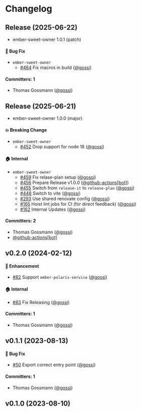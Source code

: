 # Changelog






## Release (2025-06-22)

* ember-sweet-owner 1.0.1 (patch)

#### :bug: Bug Fix
* `ember-sweet-owner`
  * [#464](https://github.com/gossi/ember-sweet-owner/pull/464) Fix macros in build ([@gossi](https://github.com/gossi))

#### Committers: 1
- Thomas Gossmann ([@gossi](https://github.com/gossi))

## Release (2025-06-21)

* ember-sweet-owner 1.0.0 (major)

#### :boom: Breaking Change
* `ember-sweet-owner`
  * [#452](https://github.com/gossi/ember-sweet-owner/pull/452) Drop support for node 18 ([@gossi](https://github.com/gossi))

#### :house: Internal
* `ember-sweet-owner`
  * [#459](https://github.com/gossi/ember-sweet-owner/pull/459) Fix relase-plan setup ([@gossi](https://github.com/gossi))
  * [#456](https://github.com/gossi/ember-sweet-owner/pull/456) Prepare Release v1.0.0 ([@github-actions[bot]](https://github.com/apps/github-actions))
  * [#455](https://github.com/gossi/ember-sweet-owner/pull/455) Switch from `release-it` to `release-plan` ([@gossi](https://github.com/gossi))
  * [#448](https://github.com/gossi/ember-sweet-owner/pull/448) Switch to vite ([@gossi](https://github.com/gossi))
  * [#293](https://github.com/gossi/ember-sweet-owner/pull/293) Use shared renovate config ([@gossi](https://github.com/gossi))
  * [#165](https://github.com/gossi/ember-sweet-owner/pull/165) Hoist lint jobs for CI (for direct feedback) ([@gossi](https://github.com/gossi))
  * [#162](https://github.com/gossi/ember-sweet-owner/pull/162) Internal Updates ([@gossi](https://github.com/gossi))

#### Committers: 2
- Thomas Gossmann ([@gossi](https://github.com/gossi))
- [@github-actions[bot]](https://github.com/apps/github-actions)



## v0.2.0 (2024-02-12)

#### :rocket: Enhancement
* [#82](https://github.com/gossi/ember-sweet-owner/pull/82) Support `ember-polaris-service` ([@gossi](https://github.com/gossi))

#### :house: Internal
* [#83](https://github.com/gossi/ember-sweet-owner/pull/83) Fix Releasing ([@gossi](https://github.com/gossi))

#### Committers: 1
- Thomas Gossmann ([@gossi](https://github.com/gossi))

## v0.1.1 (2023-08-13)

#### :bug: Bug Fix
* [#50](https://github.com/gossi/ember-sweet-owner/pull/50) Export correct entry point ([@gossi](https://github.com/gossi))

#### Committers: 1
- Thomas Gossmann ([@gossi](https://github.com/gossi))

## v0.1.0 (2023-08-10)

